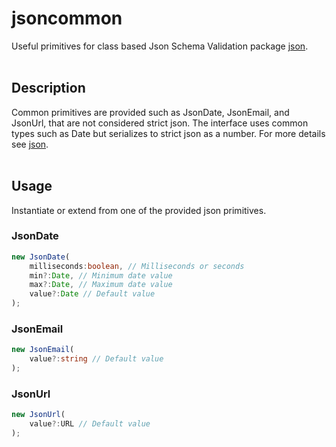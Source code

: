 # jsoncommon

Useful primitives for class based Json Schema Validation package [json](https://github.com/cmkweber/json).
<br/>
<br/>

## Description

Common primitives are provided such as JsonDate, JsonEmail, and JsonUrl, that are not considered strict json.
The interface uses common types such as Date but serializes to strict json as a number.
For more details see [json](https://github.com/cmkweber/json).
<br/>
<br/>
 
## Usage

Instantiate or extend from one of the provided json primitives.

### JsonDate

```typescript
new JsonDate(
	milliseconds:boolean, // Milliseconds or seconds
	min?:Date, // Minimum date value
	max?:Date, // Maximum date value
	value?:Date // Default value
);
```

### JsonEmail

```typescript
new JsonEmail(
	value?:string // Default value
);
```

### JsonUrl

```typescript
new JsonUrl(
	value?:URL // Default value
);
```